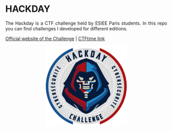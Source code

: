 # HACKDAY
<p align="justify">The Hackday is a CTF challenge held by ESIEE Paris students. In this repo you can find challenges I developed for different editions.</p>
<a href="https://hackday.fr/en/the-challenge/">Official website of the Challenge</a>  |  <a href="https://ctftime.org/ctf/762/">CTFtime link</a>

<p></p>
<p align="center"><img src="HackDay.png" style="width:50%"></p>

